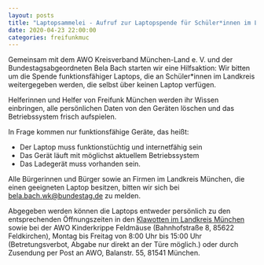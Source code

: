 ```yaml
---
layout: posts
title: "Laptopsammelei - Aufruf zur Laptopspende für Schüler*innen im Landkreis München"
date: 2020-04-23 22:00:00
categories: freifunkmuc
---
```


Gemeinsam mit dem AWO Kreisverband München-Land e. V. und der Bundestagsabgeordneten Bela Bach starten wir eine Hilfsaktion: Wir bitten um die Spende funktionsfähiger Laptops, die an Schüler\*innen im Landkreis weitergegeben werden, die selbst über keinen Laptop verfügen.

Helferinnen und Helfer von Freifunk München werden ihr Wissen einbringen, alle persönlichen Daten von den Geräten löschen und das Betriebssystem frisch aufspielen.

In Frage kommen nur funktionsfähige Geräte, das heißt:

- Der Laptop muss funktionstüchtig und internetfähig sein
- Das Gerät läuft mit möglichst aktuellem Betriebssystem
- Das Ladegerät muss vorhanden sein.

Alle Bürgerinnen und Bürger sowie an Firmen im Landkreis München, die einen geeigneten Laptop besitzen, bitten wir sich bei bela.bach.wk@bundestag.de zu melden.

Abgegeben werden können die Laptops entweder persönlich zu den entsprechenden Öffnungszeiten in den [Klawotten im Landkreis München](https://awo-kvmucl.de/klawotte-2/) sowie bei der AWO Kinderkrippe Feldmäuse (Bahnhofstraße 8, 85622 Feldkirchen), Montag bis Freitag von 8:00 Uhr bis 15:00 Uhr (Betretungsverbot, Abgabe nur direkt an der Türe möglich.) oder durch Zusendung per Post an AWO, Balanstr. 55, 81541 München.
